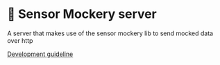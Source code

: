# :robot: Sensor Mockery server
A server that makes use of the sensor mockery lib to send mocked data over http

[Development guideline](./docs/development_guide.md)